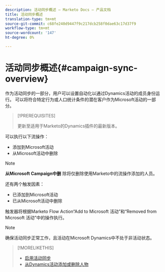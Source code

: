 ```yaml
---
description: 活动同步概述 — Marketo Docs — 产品文档
title: 活动同步概述
translation-type: tm+mt
source-git-commit: c68fe240d9447f9c217dcb258f0dae63c17d37f9
workflow-type: tm+mt
source-wordcount: '147'
ht-degree: 0%

---
```



# 活动同步概述{#campaign-sync-overview}

作为活动同步的一部分，用户可以设置自动化以通过Dynamics活动的成员身份运行。 可以将符合特定行为或人口统计条件的潜在客户作为Microsoft活动的一部分。

>[!PREREQUISITES]
>
>更新至适用于Marketo的Dynamics插件的最新版本。

可以执行以下流操作：

* 添加到Microsoft活动
* 从Microsoft活动中删除

>[!NOTE]
>
>**从Microsoft Campaign中删** 除将仅删除使用Marketo中的流操作添加的人员。

还有两个触发因素：

* 已添加到Microsoft活动
* 已从Microsoft活动中删除

触发器将根据Marketo Flow Action“Add to Microsoft 活动”和“Removed from Microsoft 活动”中的操作执行。

>[!NOTE]
>
>确保活动同步正常工作，且活动在Microsoft Dynamics中不处于非活动状态。

>[!MORELIKETHIS]
>
>* [启用活动同步](/help/marketo/product-docs/crm-sync/microsoft-dynamics-sync/microsoft-dynamics-sync-details/enable-campaign-sync.md)
>* [从Dynamics活动添加或删除人物](/help/marketo/product-docs/core-marketo-concepts/smart-campaigns/microsoft-dynamics-flow-actions/add-or-remove-people-from-your-dynamics-campaign.md)

